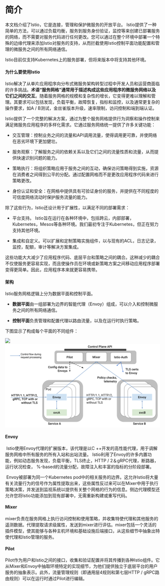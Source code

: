 # 简介

本文档介绍了Istio，它是连接，管理和保护微服务的开放平台。 Istio提供了一种简单的方法，可以通过负载均衡，服务到服务身份验证，监控等来创建已部署服务的网络，而不需要对服务代码进行任何更改。您可以通过在整个环境中部署一个特殊的边缘代理来添加Istio对服务的支持，从而拦截使用Istio控制平面功能配置和管理的微服务之间的所有网络通信。

Istio目前仅支持Kubernetes上的服务部署，但将来版本中将支持其他环境。

#### 为什么要使用Istio

​Istio解决了从单片应用程序向分布式微服务架构转型过程中开发人员和运营商面临的许多挑战。**术语“服务网格”通常用于描述构成这些应用程序的微服务网络以及它们之间的交互**。随着服务网格的规模和复杂性的增长，它变得更难以理解和管理。其要求可以包括发现，负载平衡，故障恢复，指标和监控，以及通常更复杂的操作要求，如A / B测试，金丝雀版本升级，速率限制，访问控制和端到端认证。

​ Istio提供了一个完整的解决方案，通过为整个服务网格提供行为洞察和操作控制来满足微服务应用程序的多样化需求。它通过服务网络统一提供了许多关键功能：

* 交互管理：控制业务之间的流量和API调用流量，使得调用更可靠，并使网络在恶劣环境下更加健壮。

* 服务观察：了解服务之间的依赖关系以及它们之间的流量性质和流量，从而提供快速识别问题的能力。

* 策略执行：将组织策略应用于服务之间的互动，确保访问策略得到实施，资源在消费者之间得到公平的分配。通过配置网格而不是更改应用程序代码来进行策略更改。

* 身份认证和安全：在网格中提供具有可验证身份的服务，并提供在不同程度的可信度网络流动时保护服务流量的能力。

除了这些行为，Istio还设计用于扩展性，以满足不同的部署需求：

* 平台支持。 Istio旨在运行在各种环境中，包括跨云，内部部署，Kubernetes，Mesos等各种环境。我们最初专注于Kubernetes，但正在努力支持其他环境。

* 集成和自定义。可以扩展和定制策略实施组件，以与现有的ACL，日志记录，监控，配额，审计等解决方案集成。

这些功能大大减少了应用程序代码、底层平台和策略之间的耦合。这种减少的耦合不仅使服务更容易实现，而且使操作员在环境或新策略方案之间移动应用程序部署变得更简单。因此，应用程序本来就更容易携带。

#### 架构

Istio服务网格逻辑上分为数据平面和控制平面。

* **数据平面**由一组部署为边界的智能代理（Envoy）组成，可以介入和控制微服务之间的所有网络通信。

* **控制平面**负责管理和配置代理以路由流量，以及在运行时执行策略。

下图显示了构成每个平面的不同组件：

![](https://istio.io/docs/concepts/what-is-istio/img/architecture/arch.svg)![](/assets/arch.svg)

#### Envoy

​ Istio使用Envoy代理的扩展版本，该代理是以C ++开发的高性能代理，用于调解服务网格中所有服务的所有入站和出站流量。 Istio利用了Envoy的许多内置功能，例如动态服务发现，负载平衡，TLS终止，HTTP / 2＆gRPC代理，断路器，运行状况检查， %-based的流量分配，故障注入和丰富的指标的分阶段部署。

​ Envoy被部署为同一个Kubernetes pod中的相关服务的边界。这允许Istio将大量有关流量行为的信号作为属性提取出来，这些属性反过来可以在Mixer中用于执行策略决策，并发送到监视系统以提供有关整个网格的行为的信息。侧边代理模型还允许您将Istio功能添加到现有部署中，无需重新构建或重写代码。

#### Mixer

​ mixer负责在服务网格上执行访问控制和使用策略，并收集特使代理和其他服务的遥测数据。代理提取请求级属性，发送到mixer进行评估。mixer包括一个灵活的插件模型，使其能够与各种主机环境和基础设施后端接口，从这些细节中抽象出特使代理和Istio管理的服务。

#### Pilot

Pilot作为用户和Istio之间的接口，收集和验证配置并将其传播到各种Istio组件。它从Mixer和Envoy中抽取环境特定的实现细节，为他们提供独立于底层平台的用户服务的抽象表示。此外，流量管理规则（即通用层4规则和第七层HTTP / gRPC路由规则）可以在运行时通过Pilot进行编辑。

